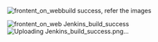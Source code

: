 ![frontent_on_web](https://github.com/user-attachments/assets/12a227ee-9b92-4eb4-b7e6-201600f5dd3b)build success, refer the images

![frontent_on_web](https://github.com/user-attachments/assets/86722ac8-526f-437e-8452-c6be14ae4e81)
Jenkins_build_success 
![Uploading Jenkins_build_success.png…]()

